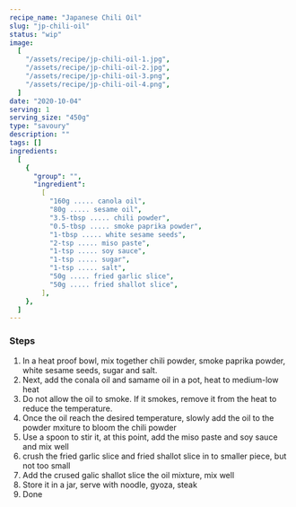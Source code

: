 ```yaml
---
recipe_name: "Japanese Chili Oil"
slug: "jp-chili-oil"
status: "wip"
image:
  [
    "/assets/recipe/jp-chili-oil-1.jpg",
    "/assets/recipe/jp-chili-oil-2.jpg",
    "/assets/recipe/jp-chili-oil-3.png",
    "/assets/recipe/jp-chili-oil-4.png",
  ]
date: "2020-10-04"
serving: 1
serving_size: "450g"
type: "savoury"
description: ""
tags: []
ingredients:
  [
    {
      "group": "",
      "ingredient":
        [
          "160g ..... canola oil",
          "80g ..... sesame oil",
          "3.5-tbsp ..... chili powder",
          "0.5-tbsp ..... smoke paprika powder",
          "1-tbsp ..... white sesame seeds",
          "2-tsp ..... miso paste",
          "1-tsp ..... soy sauce",
          "1-tsp ..... sugar",
          "1-tsp ..... salt",
          "50g ..... fried garlic slice",
          "50g ..... fried shallot slice",
        ],
    },
  ]
---
```


### Steps

1. In a heat proof bowl, mix together chili powder, smoke paprika powder, white sesame seeds, sugar and salt.
2. Next, add the conala oil and samame oil in a pot, heat to medium-low heat
3. Do not allow the oil to smoke. If it smokes, remove it from the heat to reduce the temperature.
4. Once the oil reach the desired temperature, slowly add the oil to the powder mxiture to bloom the chili powder
5. Use a spoon to stir it, at this point, add the miso paste and soy sauce and mix well
6. crush the fried garlic slice and fried shallot slice in to smaller piece, but not too small
7. Add the crused galic shallot slice the oil mixture, mix well
8. Store it in a jar, serve with noodle, gyoza, steak
9. Done

